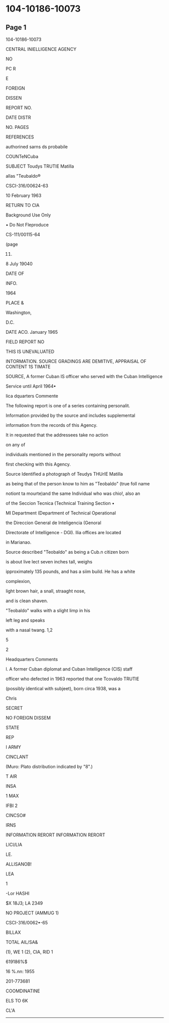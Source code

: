 # 104-10186-10073

## Page 1

104-10186-10073

CENTRAL INIELLIGENCE AGENCY

NO

PC R

E

FOREIGN

DISSEN

REPORT NO.

DATE DISTR

NO. PAGES

REFERENCES

authorined sarns ds probabile

COUNTeNCuba

SUBJECT Toudys TRUTIE Matilla

allas "Teubaldo®

CSCI-316/00624-63

10 February 1963

RETURN TO CIA

Background Use Only

• Do Not Fleproduce

CS-111/00115-64

(page

11)

8 July 19040

DATE OF

INFO.

1964

PLACE &

Washington,

D.C.

DATE ACO. January 1965

FIELD REPORT NO

THIS IS UNEVALUATED

INTORMATION. SOURCE GRADINGS ARE DEMITIVE, APPRAISAL OF CONTENT 1S TIMATE

SOURCE, A former Cuban IS officer who served with the Cuban Intelligence

Service until April 1964•

lica dquarters Commente

The following report is one of a series containing personalit.

Information provided by the source and includes supplemental

information from the records of this Agency.

It in requested that the addressees take no action

on any of

individuals mentioned in the personality reports without

first checking with this Agency.

Source Identified a photograph of Teudys THUrIE Matilla

as being that of the person know to him as "Teobaldo" (true foll name

notiont ta mourte)and the same Individual who was chio!, also an

of the Seccion Tecnica (Technical Training Section •

MI Department (Department of Technical Operational

the Direccion General de Inteligencia (Genoral

Directorate of Intelligence - DGI). Ilia offices are located

in Marianao.

Source described "Teobaldo" as being a Cub.n citizen born

is about live lect seven inches tall, weighs

ipproximately 135 pounds, and has a siim build. He has a white

complexion,

light brown hair, a snall, straaght nose,

and is clean shaven.

"Teobaldo" walks with a slight limp in his

left leg and speaks

with a nasal twang. 1,2

5

2

Headquarters Comments

l. A former Cuban diplomat and Cuban Intelligence (CIS) staff

officer who defected in 1963 reported that one Tcovaldo TRUTIE

(possibly identical with subjeet), born circa 1938, was a

Chris

SECRET

NO FOREIGN DISSEM

STATE

REP

I ARMY

CINCLANT

(Muro: Plato distribution indicated by "8".)

T AIR

INSA

1 MAX

IFBI 2

CINCSO#

IRNS

INFORMATION RERORT INFORMATION RERORT

LICI/LIA

LE.

ALLISANOB!

LEA

1

-Lor HASHI

$X 18J3; LA 2349

NO PROJECT (AMMUG 1)

CSCI-316/0062•-65

BILLAX

TOTAL AIL/SA&

(1), WE 1 (2), CIA, RID 1

619186%$

16 %.nn: 1955

201-773681

COOMDINATINE

ELS TO 6K

CL'A

---

